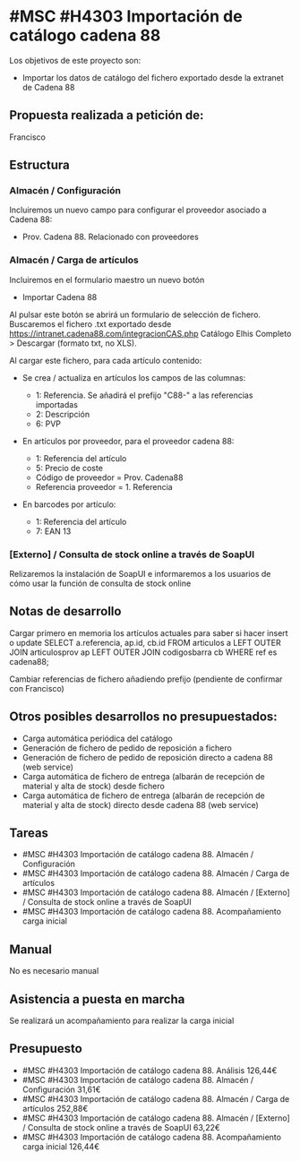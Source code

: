 # #MSC #H4303 Importación de catálogo cadena 88

Los objetivos de este proyecto son:
+ Importar los datos de catálogo del fichero exportado desde la extranet de Cadena 88

## Propuesta realizada a petición de:
Francisco

## Estructura

### Almacén / Configuración
Incluiremos un nuevo campo para configurar el proveedor asociado a Cadena 88:
+ Prov. Cadena 88. Relacionado con proveedores

### Almacén / Carga de artículos
Incluiremos en el formulario maestro un nuevo botón

+ Importar Cadena 88

Al pulsar este botón se abrirá un formulario de selección de fichero. Buscaremos el fichero .txt exportado desde https://intranet.cadena88.com/integracionCAS.php Catálogo Elhis Completo > Descargar (formato txt, no XLS).

Al cargar este fichero, para cada artículo contenido:
+ Se crea / actualiza en artículos los campos de las columnas:
    + 1: Referencia. Se añadirá el prefijo "C88-" a las referencias importadas
    + 2: Descripción
    + 6: PVP

+ En artículos por proveedor, para el proveedor cadena 88:
    + 1: Referencia del artículo
    + 5: Precio de coste
    + Código de proveedor = Prov. Cadena88
    + Referencia proveedor = 1. Referencia

+ En barcodes por artículo:
    + 1: Referencia del artículo
    + 7: EAN 13


### [Externo] / Consulta de stock online a través de SoapUI
Relizaremos la instalación de SoapUI e informaremos a los usuarios de cómo usar la función de consulta de stock online

## Notas de desarrollo
Cargar primero en memoria los artículos actuales para saber si hacer insert o update
SELECT a.referencia, ap.id, cb.id FROM articulos a LEFT OUTER JOIN articulosprov ap LEFT OUTER JOIN codigosbarra cb WHERE ref es cadena88;

Cambiar referencias de fichero añadiendo prefijo (pendiente de confirmar con Francisco)

## Otros posibles desarrollos no presupuestados:
+ Carga automática periódica del catálogo
+ Generación de fichero de pedido de reposición a fichero
+ Generación de fichero de pedido de reposición directo a cadena 88 (web service)
+ Carga automática de fichero de entrega (albarán de recepción de material y alta de stock) desde fichero
+ Carga automática de fichero de entrega (albarán de recepción de material y alta de stock) directo desde cadena 88 (web service)

## Tareas

+ #MSC #H4303 Importación de catálogo cadena 88. Almacén / Configuración
+ #MSC #H4303 Importación de catálogo cadena 88. Almacén / Carga de artículos
+ #MSC #H4303 Importación de catálogo cadena 88. Almacén / [Externo] / Consulta de stock online a través de SoapUI
+ #MSC #H4303 Importación de catálogo cadena 88. Acompañamiento carga inicial

## Manual
No es necesario manual

## Asistencia a puesta en marcha
Se realizará un acompañamiento para realizar la carga inicial

## Presupuesto
* #MSC #H4303 Importación de catálogo cadena 88. Análisis 126,44€
* #MSC #H4303 Importación de catálogo cadena 88. Almacén / Configuración 31,61€
* #MSC #H4303 Importación de catálogo cadena 88. Almacén / Carga de artículos 252,88€
* #MSC #H4303 Importación de catálogo cadena 88. Almacén / [Externo] / Consulta de stock online a través de SoapUI 63,22€
* #MSC #H4303 Importación de catálogo cadena 88. Acompañamiento carga inicial 126,44€
